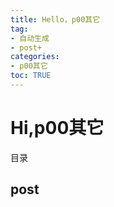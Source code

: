 ```yaml
---
title: Hello，p00其它
tag: 
- 自动生成
- post+
categories:
- p00其它
toc: TRUE
---
```

<h1 id="hip00其它">Hi,p00其它</h1>
<div class="contents">
<p>目录</p>
</div>
<div class="section-numbering">

</div>
<h2 id="post">post</h2>
